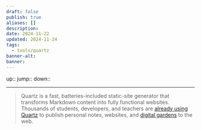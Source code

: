 ```yaml
---
draft: false
publish: true
aliases: []
description: 
date: 2024-11-22
updated: 2024-11-24
tags:
  - tools/quartz
banner-alt: 
banner: 
---
```


up::
jump::
down::

---

> Quartz is a fast, batteries-included static-site generator that transforms Markdown content into fully functional websites. Thousands of students, developers, and teachers are [already using Quartz](https://quartz.jzhao.xyz/showcase) to publish personal notes, websites, and [digital gardens](https://jzhao.xyz/posts/networked-thought) to the web.
